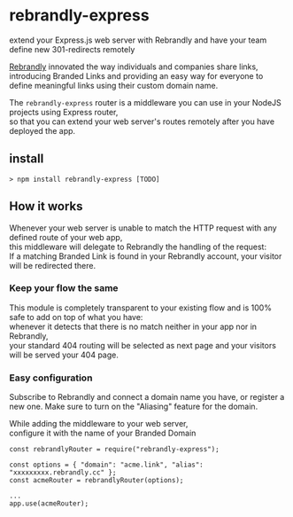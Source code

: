 # rebrandly-express
extend your Express.js web server with Rebrandly and have your team define new 301-redirects remotely


[Rebrandly](https://rebrandly.com) innovated the way individuals and companies share links,  
introducing Branded Links and providing an easy way for everyone to define meaningful links using their custom domain name.

The `rebrandly-express` router is a middleware you can use in your NodeJS projects using Express router,  
so that you can extend your web server's routes remotely after you have deployed the app.

## install

```
> npm install rebrandly-express [TODO]
```

## How it works

Whenever your web server is unable to match the HTTP request with any defined route of your web app,  
this middleware will delegate to Rebrandly the handling of the request:  
If a matching Branded Link is found in your Rebrandly account, your visitor will be redirected there.

### Keep your flow the same
This module is completely transparent to your existing flow and is 100% safe to add on top of what you have:  
whenever it detects that there is no match neither in your app nor in Rebrandly,  
your standard 404 routing will be selected as next page and your visitors will be served your 404 page.

### Easy configuration
Subscribe to Rebrandly and connect a domain name you have, or register a new one.
Make sure to turn on the "Aliasing" feature for the domain.

While adding the middleware to your web server,  
configure it with the name of your Branded Domain
```
const rebrandlyRouter = require("rebrandly-express");

const options = { "domain": "acme.link", "alias": "xxxxxxxxx.rebrandly.cc" };
const acmeRouter = rebrandlyRouter(options);

...
app.use(acmeRouter);

```
